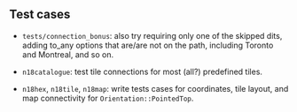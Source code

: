 ## Test cases

- `tests/connection_bonus`: also try requiring only one of the skipped dits, adding to_any options that are/are not on the path, including Toronto and Montreal, and so on.

- `n18catalogue`: test tile connections for most (all?) predefined tiles.

- `n18hex`, `n18tile`, `n18map`: write tests cases for coordinates, tile layout, and map connectivity for `Orientation::PointedTop`.
